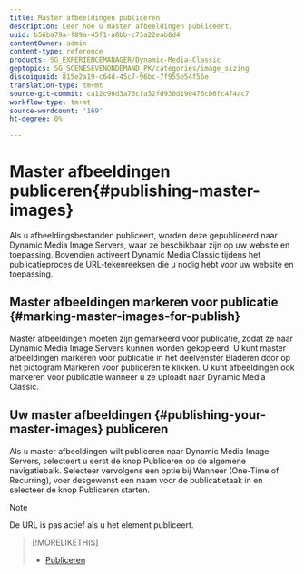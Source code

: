 ```yaml
---
title: Master afbeeldingen publiceren
description: Leer hoe u master afbeeldingen publiceert.
uuid: b56ba79a-f89a-45f1-a8bb-c73a22eab8d4
contentOwner: admin
content-type: reference
products: SG_EXPERIENCEMANAGER/Dynamic-Media-Classic
geptopics: SG_SCENESEVENONDEMAND_PK/categories/image_sizing
discoiquuid: 815e2a19-c64d-45c7-96bc-7f955e54f56e
translation-type: tm+mt
source-git-commit: ca12c96d3a76cfa52fd930d190476cb6fc4f4ac7
workflow-type: tm+mt
source-wordcount: '169'
ht-degree: 0%

---
```



# Master afbeeldingen publiceren{#publishing-master-images}

Als u afbeeldingsbestanden publiceert, worden deze gepubliceerd naar Dynamic Media Image Servers, waar ze beschikbaar zijn op uw website en toepassing. Bovendien activeert Dynamic Media Classic tijdens het publicatieproces de URL-tekenreeksen die u nodig hebt voor uw website en toepassing.

## Master afbeeldingen markeren voor publicatie {#marking-master-images-for-publish}

Master afbeeldingen moeten zijn gemarkeerd voor publicatie, zodat ze naar Dynamic Media Image Servers kunnen worden gekopieerd. U kunt master afbeeldingen markeren voor publicatie in het deelvenster Bladeren door op het pictogram Markeren voor publiceren te klikken. U kunt afbeeldingen ook markeren voor publicatie wanneer u ze uploadt naar Dynamic Media Classic.

## Uw master afbeeldingen {#publishing-your-master-images} publiceren

Als u master afbeeldingen wilt publiceren naar Dynamic Media Image Servers, selecteert u eerst de knop Publiceren op de algemene navigatiebalk. Selecteer vervolgens een optie bij Wanneer (One-Time of Recurring), voer desgewenst een naam voor de publicatietaak in en selecteer de knop Publiceren starten.

>[!NOTE]
>
>De URL is pas actief als u het element publiceert.

>[!MORELIKETHIS]
>
>* [Publiceren](publishing-files.md#publishing_files)

